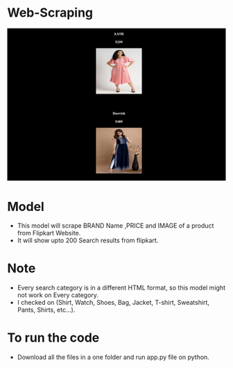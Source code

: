 # Web-Scraping

![image](Dress.png )

# Model
- This model will scrape BRAND Name ,PRICE and IMAGE of a product from Flipkart Website.
- It will show upto 200 Search results from flipkart.

# Note
-  Every search category is in a different HTML format, so this model might not work on Every category. 
- I checked on (Shirt, Watch, Shoes, Bag, Jacket, T-shirt, Sweatshirt, Pants, Shirts, etc...).

# To run the code
- Download all the files in a one folder and run app.py file on python.

